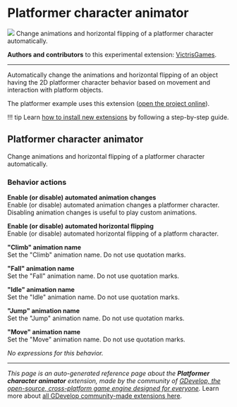 # Platformer character animator

<img src="https://resources.gdevelop-app.com/assets/Icons/Glyphster Pack/Master/SVG/Sports and Fitness/Sports and Fitness_training_running_run.svg" class="extension-icon"></img>
Change animations and horizontal flipping of a platformer character automatically.

**Authors and contributors** to this experimental extension: [VictrisGames](https://gd.games/VictrisGames).

---

Automatically change the animations and horizontal flipping of an object having the 2D platformer character behavior based on movement and interaction with platform objects.

The platformer example uses this extension ([open the project online](https://editor.gdevelop.io/?project=example://platformer)).

!!! tip
    Learn [how to install new extensions](/gdevelop5/extensions/search) by following a step-by-step guide.



## Platformer character animator 

Change animations and horizontal flipping of a platformer character automatically. 

### Behavior actions

**Enable (or disable) automated animation changes**  
Enable (or disable) automated animation changes a platformer character. Disabling animation changes is useful to play custom animations.

**Enable (or disable) automated horizontal flipping**  
Enable (or disable) automated horizontal flipping of a platform character.

**"Climb" animation name**  
Set the "Climb" animation name. Do not use quotation marks.

**"Fall" animation name**  
Set the "Fall" animation name. Do not use quotation marks.

**"Idle" animation name**  
Set the "Idle" animation name. Do not use quotation marks.

**"Jump" animation name**  
Set the "Jump" animation name. Do not use quotation marks.

**"Move" animation name**  
Set the "Move" animation name. Do not use quotation marks.

_No expressions for this behavior._



---

*This page is an auto-generated reference page about the **Platformer character animator** extension, made by the community of [GDevelop, the open-source, cross-platform game engine designed for everyone](https://gdevelop.io/).* Learn more about [all GDevelop community-made extensions here](/gdevelop5/extensions).